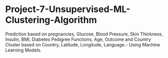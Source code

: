 # Project-7-Unsupervised-ML-Clustering-Algorithm
Prediction based on pregnancies, Glucose, Blood Pressure, Skin Thickness, Insulin, BMI, Diabetes Pedigree Functions, Age, Outcome and Country Cluster based on Country, Latitude, Longitude, Language.- Using Machine Learning Models.
